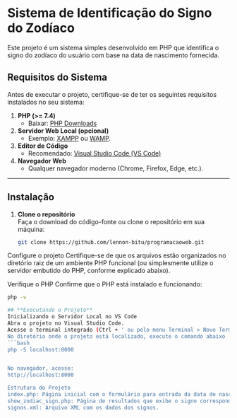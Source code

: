 # **Sistema de Identificação do Signo do Zodíaco**

Este projeto é um sistema simples desenvolvido em PHP que identifica o signo do zodíaco do usuário com base na data de nascimento fornecida.

## **Requisitos do Sistema**

Antes de executar o projeto, certifique-se de ter os seguintes requisitos instalados no seu sistema:

1. **PHP (>= 7.4)**  
   - Baixar: [PHP Downloads](https://www.php.net/downloads)
2. **Servidor Web Local (opcional)**  
   - Exemplo: [XAMPP](https://www.apachefriends.org/index.html) ou [WAMP](https://www.wampserver.com/).
3. **Editor de Código**  
   - Recomendado: [Visual Studio Code (VS Code)](https://code.visualstudio.com/)
4. **Navegador Web**  
   - Qualquer navegador moderno (Chrome, Firefox, Edge, etc.).

---

## **Instalação**

1. **Clone o repositório**  
 Faça o download do código-fonte ou clone o repositório em sua máquina:
   ```bash
   git clone https://github.com/lennon-bitu/programacaoweb.git


Configure o projeto
Certifique-se de que os arquivos estão organizados no diretório raiz de um ambiente PHP funcional (ou simplesmente utilize o servidor embutido do PHP, conforme explicado abaixo).

Verifique o PHP Confirme que o PHP está instalado e funcionando:
   ```bash
   php -v

## **Executando o Projeto**
Inicializando o Servidor Local no VS Code
Abra o projeto no Visual Studio Code.
Acesse o terminal integrado (Ctrl + ' ou pelo menu Terminal > Novo Terminal).
No diretório onde o projeto está localizado, execute o comando abaixo
   ```bash
   php -S localhost:8000


No navegador, acesse:
   http://localhost:8000

Estrutura do Projeto
index.php: Página inicial com o formulário para entrada da data de nascimento.
show_zodiac_sign.php: Página de resultados que exibe o signo correspondente.
signos.xml: Arquivo XML com os dados dos signos.

